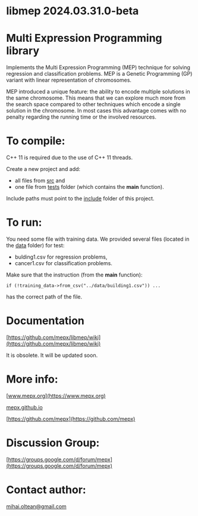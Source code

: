 # libmep 2024.03.31.0-beta

# Multi Expression Programming library

Implements the Multi Expression Programming (MEP) technique for solving regression and classification problems. MEP is a Genetic Programming (GP) variant with linear representation of chromosomes.

MEP introduced a unique feature: the ability to encode multiple solutions in the same chromosome. This means that we can explore much more from the search space compared to other techniques which encode a single solution in the chromosome. In most cases this advantage comes with no penalty regarding the running time or the involved resources.

# To compile: 

C++ 11 is required due to the use of C++ 11 threads.

Create a new project and add:

- all files from [src](src) and 
- one file from [tests](tests) folder (which contains the **main** function). 

Include paths must point to the [include](include) folder of this project.

# To run:

You need some file with training data.
We provided several files (located in the [data](data) folder) for test:

- bulding1.csv for regression problems,
- cancer1.csv for classification problems.

Make sure that the instruction (from the **main** function):

	if (!training_data->from_csv("../data/building1.csv")) ...
	
has the correct path of the file.

# Documentation

[https://github.com/mepx/libmep/wiki](https://github.com/mepx/libmep/wiki)

It is obsolete.
It will be updated soon.

# More info:

[www.mepx.org](https://www.mepx.org)

[mepx.github.io](https://mepx.github.io)

[https://github.com/mepx](https://github.com/mepx)

# Discussion Group:

[https://groups.google.com/d/forum/mepx](https://groups.google.com/d/forum/mepx)

# Contact author:

mihai.oltean@gmail.com
